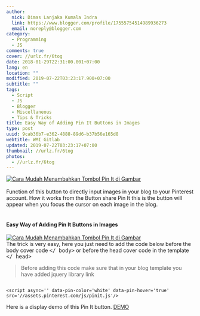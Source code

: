 ```yaml
---
author:
  nick: Dimas Lanjaka Kumala Indra
  link: https://www.blogger.com/profile/17555754514989936273
  email: noreply@blogger.com
category:
  - Programming
  - JS
comments: true
cover: //urlz.fr/6tog
date: 2018-01-29T22:31:00.001+07:00
lang: en
location: ""
modified: 2019-07-22T03:23:17.900+07:00
subtitle: ""
tags:
  - Script
  - JS
  - Blogger
  - Miscellaneous
  - Tips & Tricks
title: Easy Way of Adding Pin It Buttons in Images
type: post
uuid: 9cab36b7-e362-4888-89d6-b37b56e165d8
webtitle: WMI Gitlab
updated: 2019-07-22T03:23:17+07:00
thumbnail: //urlz.fr/6tog
photos:
  - //urlz.fr/6tog
---
```


<div><a href="https://urlz.fr/6tog" rel="noopener noreferer nofollow"> <img alt="Cara Mudah Menambahkan Tombol Pin It di Gambar" id="-wl-ii0" src="//urlz.fr/6tog"> </a></div><br>Function of this button to directly input images in your blog to your Pinterest account. How it works from the Button share Pin It this is the button will appear when you focus the cursor on each image in the blog.<br><br><h4> Easy Way of Adding Pin It Buttons in Images</h4><div><a href="https://urlz.fr/6to9" rel="noopener noreferer nofollow"> <img alt="Cara Mudah Menambahkan Tombol Pin It di Gambar" id="-wl-ii1" src="//urlz.fr/6to9"> </a></div>The trick is very easy, here you just need to add the code below before the body cover code <kbd>&lt;/ body&gt;</kbd> or before the head cover code in the template <kbd>&lt;/ head&gt;</kbd><br><blockquote>Before adding this code make sure that in your blog template you have added jquery library link</blockquote><pre><code><br>&lt;script async='' data-pin-color='white' data-pin-hover='true' src='//assets.pinterest.com/js/pinit.js'/&gt;<br></code></pre><div class="w3-center w3-green w3-round">Here is a display demo of this Pin It button. <a class="w3-button w3-round w3-blue" href="https://goo.gl/T13Ebr" rel="noopener noreferer nofollow">DEMO</a></div>